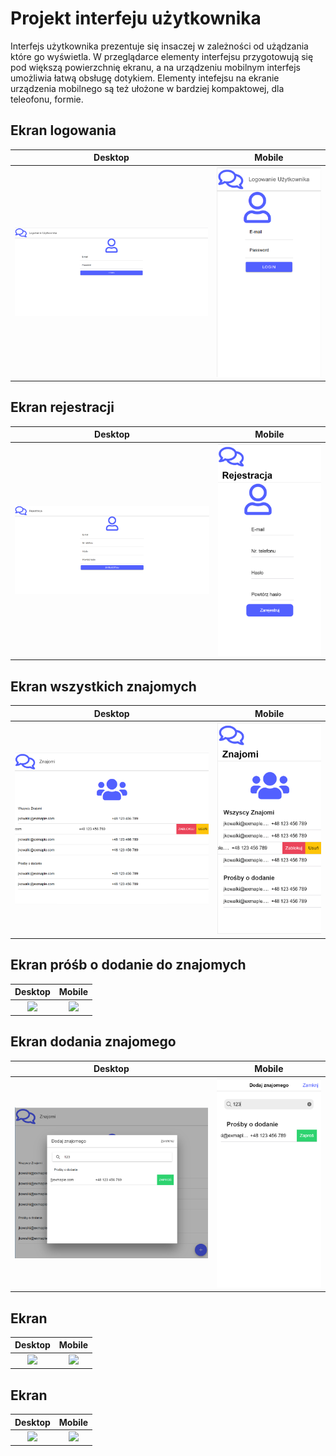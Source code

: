 # Projekt interfeju użytkownika

Interfejs użytkownika prezentuje się insaczej w zależności od użądzania które go wyświetla. W przeglądarce elementy interfejsu przygotowują się pod większą powierzchnię ekranu, a na urządzeniu mobilnym interfejs umożliwia łatwą obsługę dotykiem. Elementy intefejsu na ekranie urządzenia mobilnego są też ułożone w bardziej kompaktowej, dla teleofonu, formie.

## Ekran logowania
Desktop            |  Mobile
:-------------------------:|:-------------------------:
![](../../images/ui/logowanie-pc.png)  |  ![](../../images/ui/logowanie-tel.png)


## Ekran rejestracji
Desktop            |  Mobile
:-------------------------:|:-------------------------:
![](../../images/ui/rejestracja-pc.png)  |  ![](../../images/ui/rejestracja-tel.png)


## Ekran wszystkich znajomych
Desktop            |  Mobile
:-------------------------:|:-------------------------:
![](../../images/ui/znajomi-wszyscy-pc.png)  |  ![](../../images/ui/znajomi-wszyscy-tel.png)


## Ekran próśb o dodanie do znajomych
Desktop            |  Mobile
:-------------------------:|:-------------------------:
![](../../images/ui/znajomi-prośby-pc.png)  |  ![](../../images/ui/znajomi-prośby-tel.png)


## Ekran dodania znajomego
Desktop            |  Mobile
:-------------------------:|:-------------------------:
![](../../images/ui/dodanie-pc.png)  |  ![](../../images/ui/dodanie-tel.png)


## Ekran 
Desktop            |  Mobile
:-------------------------:|:-------------------------:
![](../../images/ui/-pc.png)  |  ![](../../images/ui/-tel.png)


## Ekran 
Desktop            |  Mobile
:-------------------------:|:-------------------------:
![](../../images/ui/-pc.png)  |  ![](../../images/ui/-tel.png)

